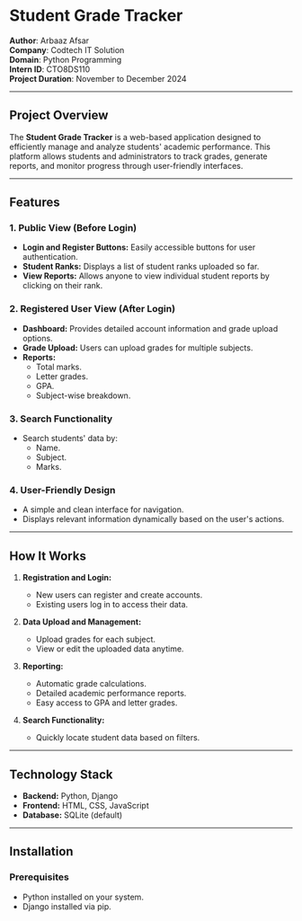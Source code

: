 # Student Grade Tracker  

**Author**: Arbaaz Afsar  
**Company**: Codtech IT Solution  
**Domain**: Python Programming  
**Intern ID**: CTO8DS110  
**Project Duration**: November to December 2024  

---

## Project Overview  

The **Student Grade Tracker** is a web-based application designed to efficiently manage and analyze students' academic performance. This platform allows students and administrators to track grades, generate reports, and monitor progress through user-friendly interfaces.  

---

## Features  

### 1. Public View (Before Login)  
- **Login and Register Buttons:** Easily accessible buttons for user authentication.  
- **Student Ranks:** Displays a list of student ranks uploaded so far.  
- **View Reports:** Allows anyone to view individual student reports by clicking on their rank.  

### 2. Registered User View (After Login)  
- **Dashboard:** Provides detailed account information and grade upload options.  
- **Grade Upload:** Users can upload grades for multiple subjects.  
- **Reports:**  
  - Total marks.  
  - Letter grades.  
  - GPA.  
  - Subject-wise breakdown.  

### 3. Search Functionality  
- Search students' data by:  
  - Name.  
  - Subject.  
  - Marks.  

### 4. User-Friendly Design  
- A simple and clean interface for navigation.  
- Displays relevant information dynamically based on the user's actions.  

---

## How It Works  

1. **Registration and Login:**  
   - New users can register and create accounts.  
   - Existing users log in to access their data.  

2. **Data Upload and Management:**  
   - Upload grades for each subject.  
   - View or edit the uploaded data anytime.  

3. **Reporting:**  
   - Automatic grade calculations.  
   - Detailed academic performance reports.  
   - Easy access to GPA and letter grades.  

4. **Search Functionality:**  
   - Quickly locate student data based on filters.  

---

## Technology Stack  
- **Backend:** Python, Django  
- **Frontend:** HTML, CSS, JavaScript  
- **Database:** SQLite (default)  


---

## Installation  

### Prerequisites  
- Python installed on your system.  
- Django installed via pip.  

